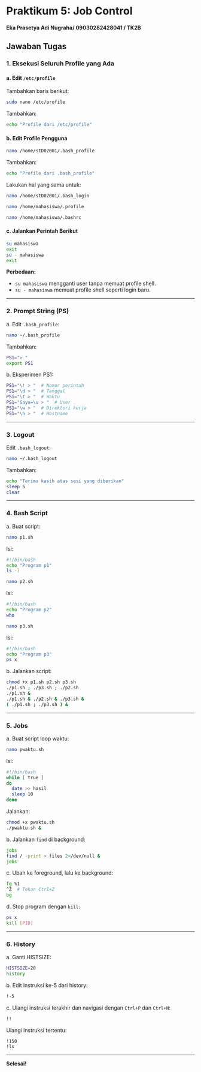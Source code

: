 # Praktikum 5: Job Control

**Eka Prasetya Adi Nugraha/ 09030282428041 / TK2B**

## Jawaban Tugas

### 1. Eksekusi Seluruh Profile yang Ada

#### a. Edit `/etc/profile`
Tambahkan baris berikut:
```bash
sudo nano /etc/profile
```
Tambahkan:
```bash
echo "Profile dari /etc/profile"
```

#### b. Edit Profile Pengguna
```bash
nano /home/stD02001/.bash_profile
```
Tambahkan:
```bash
echo "Profile dari .bash_profile"
```
Lakukan hal yang sama untuk:
```bash
nano /home/stD02001/.bash_login
```
```bash
nano /home/mahasiswa/.profile
```
```bash
nano /home/mahasiswa/.bashrc
```

#### c. Jalankan Perintah Berikut
```bash
su mahasiswa
exit
su - mahasiswa
exit
```
**Perbedaan:**
- `su mahasiswa` mengganti user tanpa memuat profile shell.
- `su - mahasiswa` memuat profile shell seperti login baru.

---

### 2. Prompt String (PS)

a. Edit `.bash_profile`:
```bash
nano ~/.bash_profile
```
Tambahkan:
```bash
PS1="> "
export PS1
```

b. Eksperimen PS1:
```bash
PS1="\! > "  # Nomor perintah
PS1="\d > "  # Tanggal
PS1="\t > "  # Waktu
PS1="Saya=\u > "  # User
PS1="\w > "  # Direktori kerja
PS1="\h > "  # Hostname
```

---

### 3. Logout
Edit `.bash_logout`:
```bash
nano ~/.bash_logout
```
Tambahkan:
```bash
echo "Terima kasih atas sesi yang diberikan"
sleep 5
clear
```

---

### 4. Bash Script

a. Buat script:
```bash
nano p1.sh
```
Isi:
```bash
#!/bin/bash
echo "Program p1"
ls -l
```

```bash
nano p2.sh
```
Isi:
```bash
#!/bin/bash
echo "Program p2"
who
```

```bash
nano p3.sh
```
Isi:
```bash
#!/bin/bash
echo "Program p3"
ps x
```

b. Jalankan script:
```bash
chmod +x p1.sh p2.sh p3.sh
./p1.sh ; ./p3.sh ; ./p2.sh
./p1.sh &
./p1.sh & ./p2.sh & ./p3.sh &
( ./p1.sh ; ./p3.sh ) &
```

---

### 5. Jobs

a. Buat script loop waktu:
```bash
nano pwaktu.sh
```
Isi:
```bash
#!/bin/bash
while [ true ]
do
  date >> hasil
  sleep 10
done
```
Jalankan:
```bash
chmod +x pwaktu.sh
./pwaktu.sh &
```

b. Jalankan `find` di background:
```bash
jobs
find / -print > files 2>/dev/null &
jobs
```

c. Ubah ke foreground, lalu ke background:
```bash
fg %1
^Z  # Tekan Ctrl+Z
bg
```

d. Stop program dengan `kill`:
```bash
ps x
kill [PID]
```

---

### 6. History

a. Ganti HISTSIZE:
```bash
HISTSIZE=20
history
```

b. Edit instruksi ke-5 dari history:
```bash
!-5
```

c. Ulangi instruksi terakhir dan navigasi dengan `Ctrl+P` dan `Ctrl+N`:
```bash
!!
```

Ulangi instruksi tertentu:
```bash
!150
!ls
```

---

**Selesai!**

